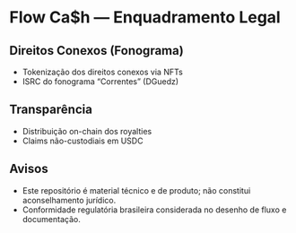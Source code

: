 # Flow Ca$h — Enquadramento Legal

## Direitos Conexos (Fonograma)
- Tokenização dos direitos conexos via NFTs
- ISRC do fonograma “Correntes” (DGuedz)

## Transparência
- Distribuição on-chain dos royalties
- Claims não-custodiais em USDC

## Avisos
- Este repositório é material técnico e de produto; não constitui aconselhamento jurídico.
- Conformidade regulatória brasileira considerada no desenho de fluxo e documentação.